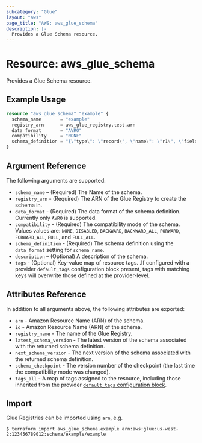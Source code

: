 ```yaml
---
subcategory: "Glue"
layout: "aws"
page_title: "AWS: aws_glue_schema"
description: |-
  Provides a Glue Schema resource.
---
```


# Resource: aws_glue_schema

Provides a Glue Schema resource.

## Example Usage

```terraform
resource "aws_glue_schema" "example" {
  schema_name       = "example"
  registry_arn      = aws_glue_registry.test.arn
  data_format       = "AVRO"
  compatibility     = "NONE"
  schema_definition = "{\"type\": \"record\", \"name\": \"r1\", \"fields\": [ {\"name\": \"f1\", \"type\": \"int\"}, {\"name\": \"f2\", \"type\": \"string\"} ]}"
}
```

## Argument Reference

The following arguments are supported:

* `schema_name` – (Required) The Name of the schema.
* `registry_arn` - (Required) The ARN of the Glue Registry to create the schema in.
* `data_format` - (Required) The data format of the schema definition. Currently only `AVRO` is supported.
* `compatibility` - (Required) The compatibility mode of the schema. Values values are: `NONE`, `DISABLED`, `BACKWARD`, `BACKWARD_ALL`, `FORWARD`, `FORWARD_ALL`, `FULL`, and `FULL_ALL`.
* `schema_definition` - (Required) The schema definition using the `data_format` setting for `schema_name`.
* `description` – (Optional) A description of the schema.
* `tags` - (Optional) Key-value map of resource tags. .If configured with a provider `default_tags` configuration block present, tags with matching keys will overwrite those defined at the provider-level.

## Attributes Reference

In addition to all arguments above, the following attributes are exported:

* `arn` - Amazon Resource Name (ARN) of the schema.
* `id` - Amazon Resource Name (ARN) of the schema.
* `registry_name` - The name of the Glue Registry.
* `latest_schema_version` - The latest version of the schema associated with the returned schema definition.
* `next_schema_version` - The next version of the schema associated with the returned schema definition.
* `schema_checkpoint` - The version number of the checkpoint (the last time the compatibility mode was changed).
* `tags_all` - A map of tags assigned to the resource, including those inherited from the provider [`default_tags` configuration block](https://www.terraform.io/docs/providers/aws/index.html#default_tags-configuration-block).

## Import

Glue Registries can be imported using `arn`, e.g.

```
$ terraform import aws_glue_schema.example arn:aws:glue:us-west-2:123456789012:schema/example/example
```
